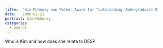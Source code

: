 ```yaml
---
title:  "Kim Mahoney won Walker Award for “outstanding Undergraduate Staff Advisor”."
date:   2006-02-21
portrait: Kim-Mahoney
categories:
  - awards
---
```


Who is Kim and how does she relate to DESP
